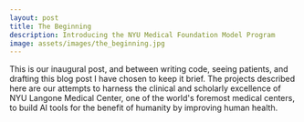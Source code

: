 ```yaml
---
layout: post
title: The Beginning
description: Introducing the NYU Medical Foundation Model Program
image: assets/images/the_beginning.jpg
---
```


This is our inaugural post, and between writing code, seeing patients, and drafting this blog post I have chosen to keep it brief. The projects described here are our attempts to harness the clinical and scholarly excellence of NYU Langone Medical Center, one of the world's foremost medical centers, to build AI tools for the benefit of humanity by improving human health. 